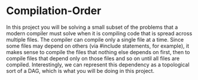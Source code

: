 # Compilation-Order
In this project you will be solving a small subset of the problems that a modern compiler must solve when it is compiling code that is spread across multiple files. The compiler can compile only a single file at a time. Since some files may depend on others (via #include statements, for example), it makes sense to compile the files that nothing else depends on first, then to compile files that depend only on those files and so on until all files are compiled. Interestingly, we can represent this dependency as a topological sort of a DAG, which is what you will be doing in this project.
